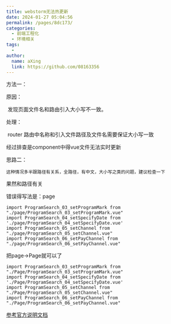 ```yaml
---
title: webstorm无法热更新
date: 2024-01-27 05:04:56
permalink: /pages/8dc173/
categories:
  - 前端工程化
  - 环境相关
tags:
  - 
author: 
  name: aXing
  link: https://github.com/08163356
---
```







方法一：

原因：

​    发现页面文件名和路由引入大小写不一致。

处理：

​    router 路由中名称和引入文件路径及文件名需要保证大小写一致

<!-- more -->


经过排查是component中得vue文件无法实时更新

思路二：

```
这种情况多半跟路径有关系，全路径，有中文，大小写之类的问题，建议检查一下
```

果然和路径有关

错误得写法是：page

```
import ProgramSearch_03_setProgramMark from "./page/ProgramSearch_03_setProgramMark.vue"
import ProgramSearch_04_setSpecifyDate from './page/ProgramSearch_04_setSpecifyDate.vue'
import ProgramSearch_05_setChannel from "./page/ProgramSearch_05_setChannel.vue"
import ProgramSearch_06_setPayChannel from "./page/ProgramSearch_06_setPayChannel.vue"
```

把page->Page就可以了

```
import ProgramSearch_03_setProgramMark from "./Page/ProgramSearch_03_setProgramMark.vue"
import ProgramSearch_04_setSpecifyDate from './Page/ProgramSearch_04_setSpecifyDate.vue'
import ProgramSearch_05_setChannel from "./Page/ProgramSearch_05_setChannel.vue"
import ProgramSearch_06_setPayChannel from "./Page/ProgramSearch_06_setPayChannel.vue"
```

[参考官方说明文档](https://www.jetbrains.com/help/webstorm/2016.2/system-settings.html)